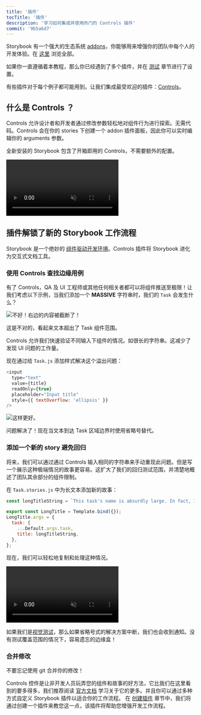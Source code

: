 ```yaml
---
title: '插件'
tocTitle: '插件'
description: '学习如何集成并使用热门的 Controls 插件'
commit: '9b5a6d7'
---
```


Storybook 有一个强大的生态系统 [addons](https://storybook.js.org/docs/react/configure/storybook-addons)，你能够用来增强你的团队中每个人的开发体验。在 [这里](https://storybook.js.org/addons) 浏览全部。

如果你一直遵循着本教程，那么你已经遇到了多个插件，并在 [测试](/intro-to-storybook/react/zh-CN/test/) 章节进行了设置。

有些插件对于每个例子都可能用到。让我们集成最受欢迎的插件：[Controls](https://storybook.js.org/docs/react/essentials/controls)。

## 什么是 Controls ？

Controls 允许设计者和开发者通过修改参数轻松地对组件行为进行探索。无需代码。Controls 会在你的 stories 下创建一个 addon 插件面板，因此你可以实时编辑你的 arguments 参数。

全新安装的 Storybook 包含了开箱即用的 Controls，不需要额外的配置。

<video autoPlay muted playsInline loop>
  <source
    src="/intro-to-storybook/controls-in-action.mp4"
    type="video/mp4"
  />
</video>

## 插件解锁了新的 Storybook 工作流程

Storybook 是一个绝妙的 [组件驱动开发环境](https://www.componentdriven.org/)。Controls 插件将 Storybook 进化为交互式文档工具。

### 使用 Controls 查找边缘用例

有了 Controls，QA 及 UI 工程师或其他任何相关者都可以将组件推送至极限！让我们考虑以下示例，当我们添加一个 **MASSIVE** 字符串时，我们的 `Task` 会发生什么？

![不好！右边的内容被截断了！](/intro-to-storybook/task-edge-case.png)

这是不对的，看起来文本超出了 Task 组件范围。

Controls 允许我们快速验证不同输入下组件的情况。如很长的字符串。这减少了发现 UI 问题的工作量。

现在通过给 `Task.js` 添加样式解决这个溢出问题：

```js:title=src/components/Task.js
<input
  type="text"
  value={title}
  readOnly={true}
  placeholder="Input title"
  style={{ textOverflow: 'ellipsis' }}
/>
```

![这样更好。](/intro-to-storybook/edge-case-solved-with-controls.png)

问题解决了！现在当文本到达 Task 区域边界时使用省略号替代。

### 添加一个新的 story 避免回归

将来，我们可以通过通过 Controls 输入相同的字符串来手动重现此问题。但是写一个展示这种极端情况的故事更容易。这扩大了我们的回归测试范围，并清楚地概述了团队其余部分的组件限制。

在 `Task.stories.js` 中为长文本添加新的故事：

```js:title=src/components/Task.stories.js
const longTitleString = `This task's name is absurdly large. In fact, I think if I keep going I might end up with content overflow. What will happen? The star that represents a pinned task could have text overlapping. The text could cut-off abruptly when it reaches the star. I hope not!`;

export const LongTitle = Template.bind({});
LongTitle.args = {
  task: {
    ...Default.args.task,
    title: longTitleString,
  },
};
```

现在，我们可以轻松地复制和处理这种情况。

<video autoPlay muted playsInline loop>
  <source
    src="/intro-to-storybook/task-stories-long-title.mp4"
    type="video/mp4"
  />
</video>

如果我们是[视觉测试](/intro-to-storybook/react/zh-CN/test/)，那么如果省略号式的解决方案中断，我们也会收到通知。没有测试覆盖范围的情况下，容易遗忘的边缘盒！

### 合并修改

不要忘记使用 git 合并你的修改！

<div class="aside"><p>Controls 控件是让非开发人员玩弄您的组件和故事的好方法，它比我们在这里看到的要多得多，我们推荐阅读 <a href="https://storybook.js.org/docs/react/essentials/controls">官方文档</a> 学习关于它的更多。并且你可以通过多种方式自定义 Storybook 插件以适合你的工作流程。 在 <a href="/create-an-addon/react/en/introduction/">创建插件</a> 章节中，我们将通过创建一个插件来教您这一点，该插件将帮助您增强开发工作流程。</p></div>

